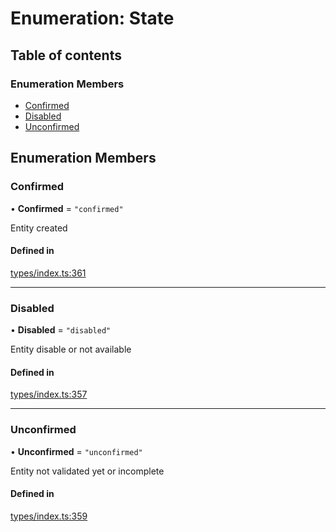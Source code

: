 # Enumeration: State

## Table of contents

### Enumeration Members

- [Confirmed](State.md#confirmed)
- [Disabled](State.md#disabled)
- [Unconfirmed](State.md#unconfirmed)

## Enumeration Members

### Confirmed

• **Confirmed** = ``"confirmed"``

Entity created

#### Defined in

[types/index.ts:361](https://github.com/nevermined-io/react-components/blob/f2bb80f/catalog/src/types/index.ts#L361)

___

### Disabled

• **Disabled** = ``"disabled"``

Entity disable or not available

#### Defined in

[types/index.ts:357](https://github.com/nevermined-io/react-components/blob/f2bb80f/catalog/src/types/index.ts#L357)

___

### Unconfirmed

• **Unconfirmed** = ``"unconfirmed"``

Entity not validated yet or incomplete

#### Defined in

[types/index.ts:359](https://github.com/nevermined-io/react-components/blob/f2bb80f/catalog/src/types/index.ts#L359)
